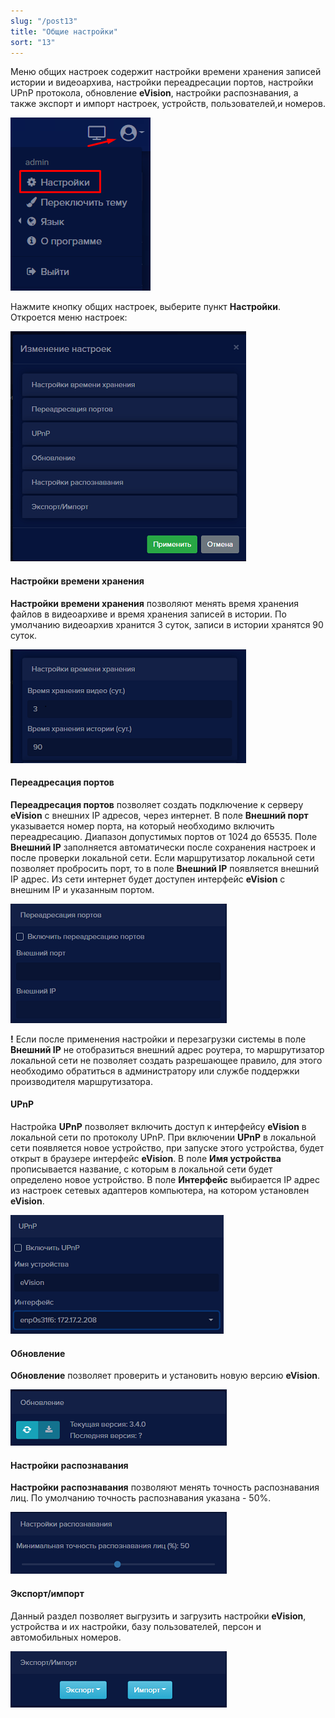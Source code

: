 ```yaml
---
slug: "/post13"
title: "Общие настройки"
sort: "13"
---
```


Меню общих настроек содержит настройки времени хранения записей истории и видеоархива, настройки переадресации портов, настройки UPnP протокола, обновление **eVision**, настройки распознавания, а также экспорт и импорт настроек, устройств, пользователей,и номеров.

![](images/Screenshot_150.png)

Нажмите кнопку общих настроек, выберите пункт **Настройки**. Откроется меню настроек: 

![](images/Screenshot_151.png)

#### Настройки времени хранения

**Настройки времени хранения** позволяют менять время хранения файлов в видеоархиве и время хранения записей в истории. По умолчанию видеоархив хранится 3 суток, записи в истории хранятся 90 суток.

![](images/Screenshot_152.png)

#### Переадресация портов

**Переадресация портов** позволяет создать подключение к серверу **eVision** с внешних IP адресов, через интернет. В поле **Внешний порт** указывается номер порта, на который необходимо включить переадресацию. Диапазон допустимых портов от 1024 до 65535. Поле **Внешний IP** заполняется автоматически после сохранения настроек и после проверки локальной сети. Если маршрутизатор локальной сети позволяет пробросить порт, то в поле **Внешний IP** появляется внешний IP адрес. Из сети интернет будет доступен интерфейс **eVision** с внешним IP и указанным портом.

![](images/Screenshot_156.png)

**!** Если после применения настройки и перезагрузки системы в поле **Внешний IP** не отобразиться внешний адрес роутера, то маршрутизатор локальной сети не позволяет создать разрешающее правило, для этого необходимо обратиться в администратору или службе поддержки производителя маршрутизатора.

#### UPnP
Настройка **UPnP** позволяет включить доступ к интерфейсу **eVision** в локальной сети по протоколу UPnP. При включении **UPnP** в локальной сети появляется новое устройство, при запуске этого устройства, будет открыт в браузере интерфейс **eVision**. В поле **Имя устройства** прописывается название, с которым в локальной сети будет определено новое устройство. В поле **Интерфейс** выбирается IP адрес из настроек сетевых адаптеров компьютера, на котором установлен **eVision**.

![](images/Screenshot_157_2.png)

#### Обновление

**Обновление** позволяет проверить и установить новую версию **eVision**.

![](images/Screenshot_158.png)

#### Настройки распознавания

**Настройки распознавания** позволяют менять точность распознавания лиц. По умолчанию точность распознавания указана - 50%. 

![](images/Screenshot_160.png)

#### Экспорт/импорт
Данный раздел позволяет выгрузить и загрузить настройки **eVision**, устройства и их настройки, базу пользователей, персон и автомобильных номеров.

![](images/Screenshot_159.png)